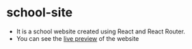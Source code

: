 # school-site

- It is a school website created using React and React Router.
- You can see the [live preview](https://prayaasindia.netlify.app) of the website
